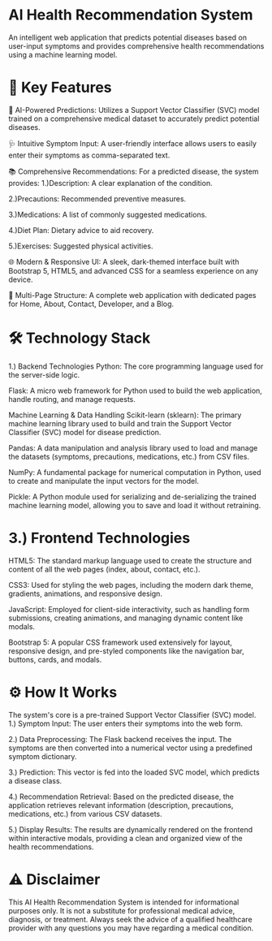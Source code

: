 # AI Health Recommendation System
An intelligent web application that predicts potential diseases based on user-input symptoms and provides comprehensive health recommendations using a machine learning model.


# 🌟 Key Features
🤖 AI-Powered Predictions: Utilizes a Support Vector Classifier (SVC) model trained on a comprehensive medical dataset to accurately predict potential diseases.

🩺 Intuitive Symptom Input: A user-friendly interface allows users to easily enter their symptoms as comma-separated text.

📚 Comprehensive Recommendations: For a predicted disease, the system provides:
1.)Description: A clear explanation of the condition.

2.)Precautions: Recommended preventive measures.

3.)Medications: A list of commonly suggested medications.

4.)Diet Plan: Dietary advice to aid recovery.

5.)Exercises: Suggested physical activities.

🌐 Modern & Responsive UI: A sleek, dark-themed interface built with Bootstrap 5, HTML5, and advanced CSS for a seamless experience on any device.

📄 Multi-Page Structure: A complete web application with dedicated pages for Home, About, Contact, Developer, and a Blog. 


# 🛠️ Technology Stack
1.) Backend Technologies
Python: The core programming language used for the server-side logic.

Flask: A micro web framework for Python used to build the web application, handle routing, and manage requests.

Machine Learning & Data Handling
Scikit-learn (sklearn): The primary machine learning library used to build and train the Support Vector Classifier (SVC) model for disease prediction.

Pandas: A data manipulation and analysis library used to load and manage the datasets (symptoms, precautions, medications, etc.) from CSV files.

NumPy: A fundamental package for numerical computation in Python, used to create and manipulate the input vectors for the model.

Pickle: A Python module used for serializing and de-serializing the trained machine learning model, allowing you to save and load it without retraining.

# 3.) Frontend Technologies
 HTML5: The standard markup language used to create the structure and content of all the web pages (index, about, contact, etc.).

CSS3: Used for styling the web pages, including the modern dark theme, gradients, animations, and responsive design.

JavaScript: Employed for client-side interactivity, such as handling form submissions, creating animations, and managing dynamic content like modals.

Bootstrap 5: A popular CSS framework used extensively for layout, responsive design, and pre-styled components like the navigation bar, buttons, cards, and modals.

# ⚙️ How It Works
The system's core is a pre-trained Support Vector Classifier (SVC) model.
1.) Symptom Input: The user enters their symptoms into the web form.

2.) Data Preprocessing: The Flask backend receives the input. The symptoms are then converted into a numerical vector using a predefined symptom dictionary.

3.) Prediction: This vector is fed into the loaded SVC model, which predicts a disease class.

4.) Recommendation Retrieval: Based on the predicted disease, the application retrieves relevant information (description, precautions, medications, etc.) from various CSV datasets.

5.) Display Results: The results are dynamically rendered on the frontend within interactive modals, providing a clean and organized view of the health recommendations.

# ⚠️ Disclaimer
This AI Health Recommendation System is intended for informational purposes only. It is not a substitute for professional medical advice, diagnosis, or treatment. Always seek the advice of a qualified healthcare provider with any questions you may have regarding a medical condition.

